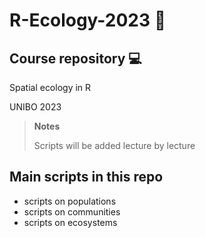 # R-Ecology-2023 👾
## Course repository 💻
Spatial ecology in R 

UNIBO 2023
>**Notes**
>
> Scripts will be added lecture by lecture

## Main scripts in this repo
+ scripts on populations
+ scripts on communities
+ scripts on ecosystems
